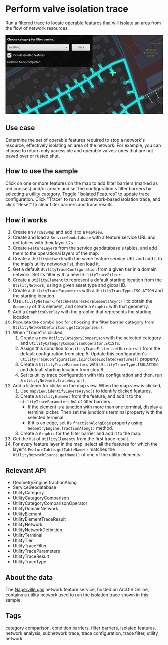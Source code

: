 # Perform valve isolation trace

Run a filtered trace to locate operable features that will isolate an area from the flow of network resources.

![Image of Perform valve isolation trace](PerformValveIsolationTrace.png)

## Use case

Determine the set of operable features required to stop a network's resource, effectively isolating an area of the network. For example, you can choose to return only accessible and operable valves: ones that are not paved over or rusted shut.

## How to use the sample

Click on one or more features on the map to add filter barriers (marked as red crosses) and/or create and set the configuration's filter barriers by selecting a utility category. Toggle "Isolated Features" to update trace configuration. Click "Trace" to run a subnetwork-based isolation trace, and click "Reset" to clear filter barriers and trace results.

## How it works

1. Create an `ArcGISMap` and add it to a `MapView`.
2. Create and load a `ServiceGeodatabase` with a feature service URL and get tables with their layer IDs.
3. Create `FeatureLayer`s from the service geodatabase's tables, and add them to the operational layers of the map.
4. Create a `UtilityNetwork` with the same feature service URL and add it to the map's utility networks list, then load it.
5. Get a default `UtilityTraceConfiguration` from a given tier in a domain network. Set its filter with a new `UtilityTraceFilter`.
6. Create a `UtilityElement` to represent a default starting location from the `UtilityNetwork`, using a given asset type and global ID.
7. Create a `UtilityTraceParameters` with a `UtilityTraceType.ISOLATION` and the starting location.  
8. Use `utilityNetwork.fetchFeaturesForElementsAsync()` to obtain the `Geometry` of this element, and create a `Graphic` with that geometry.
9. Add a `GraphicsOverlay` with the graphic that represents the starting location.
10. Populate the combo box for choosing the filter barrier category from `UtilityNetworkDefinition.getCategories()`.
11. When "Trace" is clicked,
    1. Create a new `UtilityCategoryComparison` with the selected category and `UtilityCategoryComparisonOperator.EXISTS`.
    2. Assign this condition to `utilityTraceFilter.setBarriers()` from the default configuration from step 5. Update this configuration's `utilityTraceConfiguration.isIncludeIsolatedFeatures()` property.
    3. Create a `UtilityTraceParameters` with `UtilityTraceType.ISOLATION` and default starting location from step 6.
    4. Set its utility trace configuration with this configuration and then, run a `utilityNetwork.traceAsync()`.
12. Add a listener for clicks on the map view. When the map view is clicked,
    1. Use `mapView.identifyLayersAsync()` to identify clicked features.
    2. Create a `UtilityElement` from the feature, and add it to the `utilityTraceParameters` list of filter barriers.
        * If the element is a junction with more than one terminal, display a terminal picker. Then set the junction's terminal property with the selected terminal.
        * If it is an edge, set its `fractionAlongEdge` property using `GeometryEngine.fractionAlong()` method.
    3. Create a `Graphic` for the filter barrier and add it to the map.
13. Get the list of `UtilityElement`s from the first trace result.
14. For every feature layer in the map, select all the features for which the layer's `FeatureTable.getTableName()` matches the `UtilityNetworkSource.getName()` of one of the utility elements.

## Relevant API

* GeometryEngine.fractionAlong
* ServiceGeodatabase
* UtilityCategory
* UtilityCategoryComparison
* UtilityCategoryComparisonOperator
* UtilityDomainNetwork
* UtilityElement
* UtilityElementTraceResult
* UtilityNetwork
* UtilityNetworkDefinition
* UtilityTerminal
* UtilityTier
* UtilityTraceFilter
* UtilityTraceParameters
* UtilityTraceResult
* UtilityTraceType

## About the data

The [Naperville gas](https://sampleserver7.arcgisonline.com/server/rest/services/UtilityNetwork/NapervilleGas/FeatureServer) network feature service, hosted on ArcGIS Online, contains a utility network used to run the isolation trace shown in this sample.

## Tags

category comparison, condition barriers, filter barriers, isolated features, network analysis, subnetwork trace, trace configuration, trace filter, utility network
